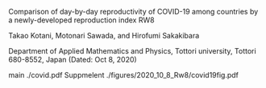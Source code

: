 Comparison of day-by-day reproductivity of COVID-19 among countries by a
newly-developed reproduction index RW8

Takao Kotani, Motonari Sawada, and Hirofumi Sakakibara

Department of Applied Mathematics and Physics, Tottori university, Tottori 680-8552, Japan
(Dated: Oct 8, 2020)


main        ./covid.pdf
Suppmelent  ./figures/2020_10_8_Rw8/covid19fig.pdf
